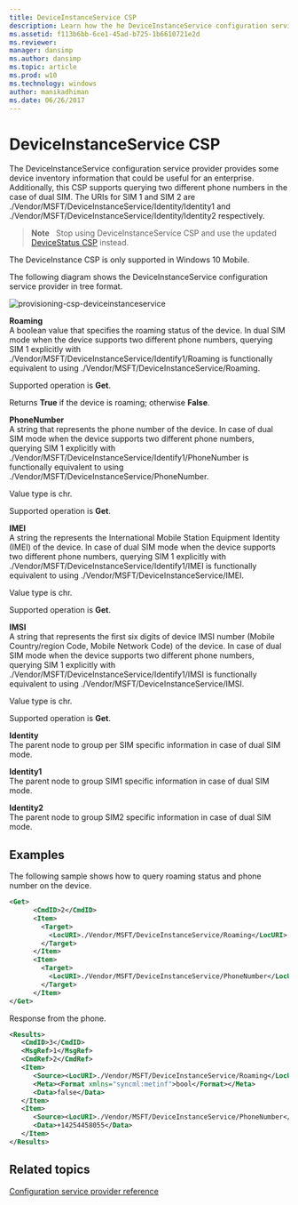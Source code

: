 ```yaml
---
title: DeviceInstanceService CSP
description: Learn how the he DeviceInstanceService configuration service provider (CSP) provides some device inventory information that could be useful for an enterprise.
ms.assetid: f113b6bb-6ce1-45ad-b725-1b6610721e2d
ms.reviewer: 
manager: dansimp
ms.author: dansimp
ms.topic: article
ms.prod: w10
ms.technology: windows
author: manikadhiman
ms.date: 06/26/2017
---
```


# DeviceInstanceService CSP


The DeviceInstanceService configuration service provider provides some device inventory information that could be useful for an enterprise. Additionally, this CSP supports querying two different phone numbers in the case of dual SIM. The URIs for SIM 1 and SIM 2 are ./Vendor/MSFT/DeviceInstanceService/Identity/Identity1 and ./Vendor/MSFT/DeviceInstanceService/Identity/Identity2 respectively.

> **Note**  
Stop using DeviceInstanceService CSP and use the updated [DeviceStatus CSP](devicestatus-csp.md) instead.

The DeviceInstance CSP is only supported in Windows 10 Mobile.

 

The following diagram shows the DeviceInstanceService configuration service provider in tree format.

![provisioning\-csp\-deviceinstanceservice](images/provisioning-csp-deviceinstanceservice.png)

<a href="" id="roaming"></a>**Roaming**  
A boolean value that specifies the roaming status of the device. In dual SIM mode when the device supports two different phone numbers, querying SIM 1 explicitly with ./Vendor/MSFT/DeviceInstanceService/Identify1/Roaming is functionally equivalent to using ./Vendor/MSFT/DeviceInstanceService/Roaming.

Supported operation is **Get**.

Returns **True** if the device is roaming; otherwise **False**.

<a href="" id="phonenumber"></a>**PhoneNumber**  
A string that represents the phone number of the device. In case of dual SIM mode when the device supports two different phone numbers, querying SIM 1 explicitly with ./Vendor/MSFT/DeviceInstanceService/Identify1/PhoneNumber is functionally equivalent to using ./Vendor/MSFT/DeviceInstanceService/PhoneNumber.

Value type is chr.

Supported operation is **Get**.

<a href="" id="imei"></a>**IMEI**  
A string the represents the International Mobile Station Equipment Identity (IMEI) of the device. In case of dual SIM mode when the device supports two different phone numbers, querying SIM 1 explicitly with ./Vendor/MSFT/DeviceInstanceService/Identify1/IMEI is functionally equivalent to using ./Vendor/MSFT/DeviceInstanceService/IMEI.

Value type is chr.

Supported operation is **Get**.

<a href="" id="imsi"></a>**IMSI**  
A string that represents the first six digits of device IMSI number (Mobile Country/region Code, Mobile Network Code) of the device. In case of dual SIM mode when the device supports two different phone numbers, querying SIM 1 explicitly with ./Vendor/MSFT/DeviceInstanceService/Identify1/IMSI is functionally equivalent to using ./Vendor/MSFT/DeviceInstanceService/IMSI.

Value type is chr.

Supported operation is **Get**.

<a href="" id="identity"></a>**Identity**  
The parent node to group per SIM specific information in case of dual SIM mode.

<a href="" id="identity1"></a>**Identity1**  
The parent node to group SIM1 specific information in case of dual SIM mode.

<a href="" id="identity2"></a>**Identity2**  
The parent node to group SIM2 specific information in case of dual SIM mode.

## Examples


The following sample shows how to query roaming status and phone number on the device.

```xml
<Get>
      <CmdID>2</CmdID>
      <Item>
        <Target>
          <LocURI>./Vendor/MSFT/DeviceInstanceService/Roaming</LocURI>
        </Target>
      </Item>
      <Item>
        <Target>
          <LocURI>./Vendor/MSFT/DeviceInstanceService/PhoneNumber</LocURI>
        </Target>
      </Item>
</Get>
```

Response from the phone.

```xml
<Results>
   <CmdID>3</CmdID>
   <MsgRef>1</MsgRef>
   <CmdRef>2</CmdRef>
   <Item>
      <Source><LocURI>./Vendor/MSFT/DeviceInstanceService/Roaming</LocURI></Source>
      <Meta><Format xmlns="syncml:metinf">bool</Format></Meta>
      <Data>false</Data>
   </Item>
   <Item>
      <Source><LocURI>./Vendor/MSFT/DeviceInstanceService/PhoneNumber</LocURI></Source>
      <Data>+14254458055</Data>
   </Item>
</Results>
```

## Related topics


[Configuration service provider reference](configuration-service-provider-reference.md)

 

 






